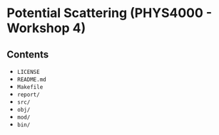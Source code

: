 # Potential Scattering (PHYS4000 - Workshop 4)

## Contents
  - `LICENSE`
  - `README.md`
  - `Makefile`
  - `report/`
  - `src/`
  - `obj/`
  - `mod/`
  - `bin/`
